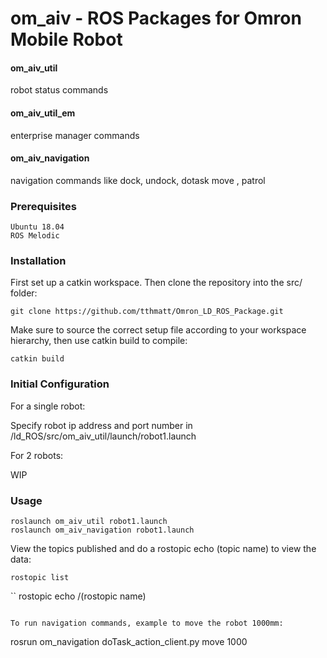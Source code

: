 # om_aiv - ROS Packages for Omron Mobile Robot

#### om_aiv_util
robot status commands 

#### om_aiv_util_em
enterprise manager commands 

#### om_aiv_navigation
navigation commands like dock, undock, dotask move , patrol



### Prerequisites
```
Ubuntu 18.04
ROS Melodic 
```

### Installation

First set up a catkin workspace.
Then clone the repository into the src/ folder:
```
git clone https://github.com/tthmatt/Omron_LD_ROS_Package.git
```
Make sure to source the correct setup file according to your workspace hierarchy, then use catkin build to compile:
```
catkin build
```
### Initial Configuration
For a single robot:

Specify robot ip address and port number in /ld_ROS/src/om_aiv_util/launch/robot1.launch

For 2 robots:

WIP


### Usage
```
roslaunch om_aiv_util robot1.launch
roslaunch om_aiv_navigation robot1.launch
```

View the topics published and do a rostopic echo (topic name) to view the data:
```
rostopic list
```
``
rostopic echo /(rostopic name)
```

To run navigation commands, example to move the robot 1000mm:
```
rosrun om_navigation doTask_action_client.py move 1000
```
